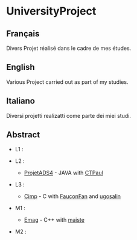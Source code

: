 # UniversityProject

## Français 

Divers Projet réalisé dans le cadre de mes études. 

## English 

Various Project carried out as part of my studies.

## Italiano 

Diversi projetti realizatti come parte dei miei studi.


## Abstract 

 * L1 :
 
 * L2 : 
    * [ProjetADS4](https://github.com/efraika/UniversityProject/tree/main/ProjetADS4) - JAVA with [CTPaul](https://github.com/CTPaul)
 
 * L3 :
    * [Cimp](https://github.com/efraika/UniversityProject/tree/main/Cimp) - C with [FauconFan](https://github.com/FauconFan) and [ugosalin](https://github.com/ugosalin)
 
 * M1 : 
    * [Emag](https://github.com/efraika/UniversityProject/tree/main/Emag) - C++ with [maiste](https://github.com/maiste)
 
 * M2 :
